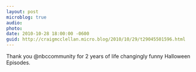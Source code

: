 ```yaml
---
layout: post
microblog: true
audio: 
photo: 
date: 2010-10-28 18:00:00 -0600
guid: http://craigmcclellan.micro.blog/2010/10/29/t29045501596.html
---
```

Thank you @nbccommunity for 2 years of life changingly funny Halloween Episodes.
